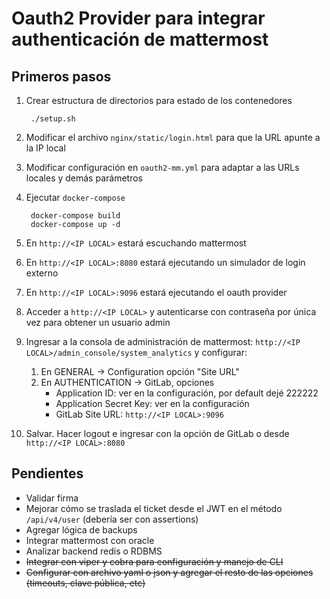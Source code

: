 # Oauth2 Provider para integrar authenticación de mattermost

## Primeros pasos

1. Crear estructura de directorios para estado de los contenedores

        ./setup.sh
2. Modificar el archivo `nginx/static/login.html` para que la URL apunte a la IP local
3. Modificar configuración en `oauth2-mm.yml` para adaptar a las URLs locales y demás parámetros
4. Ejecutar `docker-compose`

        docker-compose build
        docker-compose up -d
5. En `http://<IP LOCAL>` estará escuchando mattermost
6. En `http://<IP LOCAL>:8080` estará ejecutando un simulador de login externo
7. En `http://<IP LOCAL>:9096` estará ejecutando el oauth provider
8. Acceder a `http://<IP LOCAL>` y autenticarse con contraseña por única vez para obtener un usuario admin
9. Ingresar a la consola de administración de mattermost: `http://<IP LOCAL>/admin_console/system_analytics` y configurar:
   1. En GENERAL -> Configuration opción "Site URL"
   2. En AUTHENTICATION -> GitLab, opciones
      - Application ID: ver en la configuración, por default dejé 222222
      - Application Secret Key: ver en la configuración
      - GitLab Site URL: `http://<IP LOCAL>:9096`
10. Salvar.  Hacer logout e ingresar con la opción de GitLab o desde `http://<IP LOCAL>:8080`

## Pendientes

- Validar firma
- Mejorar cómo se traslada el ticket desde el JWT en el método `/api/v4/user` (debería ser con assertions)
- Agregar lógica de backups
- Integrar mattermost con oracle
- Analizar backend redis o RDBMS
- ~~Integrar con viper y cobra para configuración y manejo de CLI~~
- ~~Configurar con archivo yaml o json y agregar el resto de las opciones (timeouts, clave pública, etc)~~